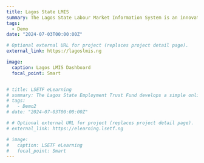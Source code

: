 ```yaml
---
title: Lagos State LMIS
summary: The Lagos State Labour Market Information System is an innovative and open data platform about economic and employment trends in Lagos, Nigeria. 
tags:
  - Demo
date: "2024-07-03T00:00:00Z"

# Optional external URL for project (replaces project detail page).
external_link: https://lagoslmis.ng

image:
  caption: Lagos LMIS Dashboard
  focal_point: Smart


# title: LSETF eLearning
# summary: The Lagos State Employment Trust Fund develops a simple online course platform using the Moodle system. 
# tags:
#   - Demo2
# date: "2024-07-03T00:00:00Z"

# # Optional external URL for project (replaces project detail page).
# external_link: https://elearning.lsetf.ng

# image:
#   caption: LSETF eLearning
#   focal_point: Smart
---
```

